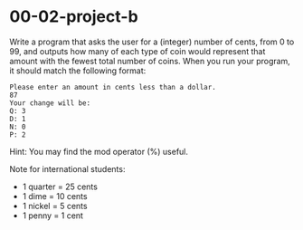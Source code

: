 # 00-02-project-b

Write a program that asks the user for a (integer) number of cents, from 0 to 99, and outputs how many of each type of coin would represent that amount with the fewest total number of coins.  When you run your program, it should match the following format:
```
Please enter an amount in cents less than a dollar.
87
Your change will be:
Q: 3
D: 1
N: 0
P: 2
```
Hint: You may find the mod operator (%)  useful.

Note for international students:
* 1 quarter = 25 cents
* 1 dime = 10 cents
* 1 nickel = 5 cents
* 1 penny = 1 cent


